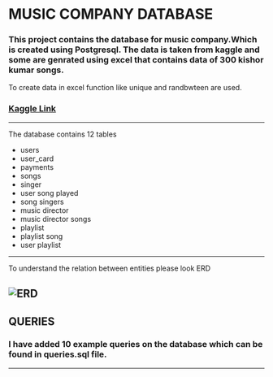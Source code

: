 # MUSIC COMPANY DATABASE
### This project contains the database for music company.Which is created using Postgresql. The data is taken from kaggle and some are genrated using excel that contains data of 300 kishor kumar songs.
To create data in excel function like unique and randbwteen are used.
### [Kaggle Link](https://www.kaggle.com/datasets/makvel/hindi-film-music-kishor-kumar-1-to-300-songs)
---
The database contains 12 tables   
- users
- user_card
- payments
- songs
- singer
- user song played 
- song singers
- music director
- music director songs
- playlist
- playlist song
- user playlist
---

To understand the relation between entities please look ERD

![ERD](https://user-images.githubusercontent.com/120086878/206711008-8405bc66-086c-4088-982e-4f2f1fd1ff6f.PNG)
---
QUERIES
---
### I have added 10 example queries on the database which can be found in queries.sql file.
---
